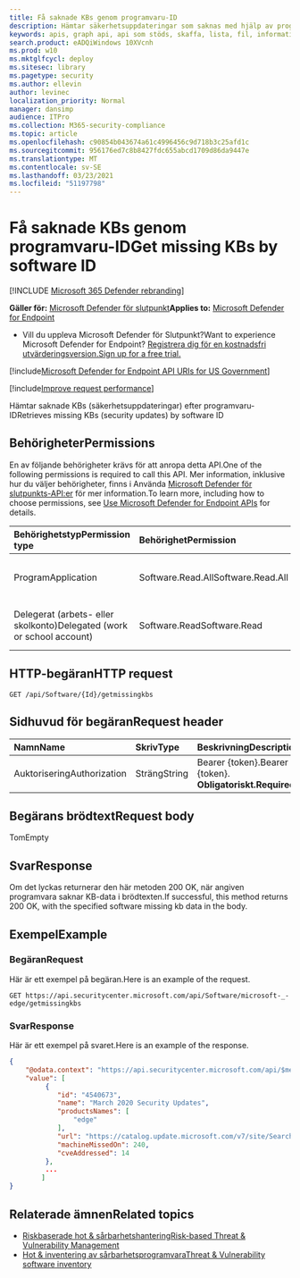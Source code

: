 ```yaml
---
title: Få saknade KBs genom programvaru-ID
description: Hämtar säkerhetsuppdateringar som saknas med hjälp av programvaru-ID
keywords: apis, graph api, api som stöds, skaffa, lista, fil, information, programvaru-ID, hot & sårbarhetshantering api, mdatp tvm api
search.product: eADQiWindows 10XVcnh
ms.prod: w10
ms.mktglfcycl: deploy
ms.sitesec: library
ms.pagetype: security
ms.author: ellevin
author: levinec
localization_priority: Normal
manager: dansimp
audience: ITPro
ms.collection: M365-security-compliance
ms.topic: article
ms.openlocfilehash: c90854b043674a61c4996456c9d718b3c25afd1c
ms.sourcegitcommit: 956176ed7c8b8427fdc655abcd1709d86da9447e
ms.translationtype: MT
ms.contentlocale: sv-SE
ms.lasthandoff: 03/23/2021
ms.locfileid: "51197798"
---
```

# <a name="get-missing-kbs-by-software-id"></a><span data-ttu-id="41de9-104">Få saknade KBs genom programvaru-ID</span><span class="sxs-lookup"><span data-stu-id="41de9-104">Get missing KBs by software ID</span></span>

[!INCLUDE [Microsoft 365 Defender rebranding](../../includes/microsoft-defender.md)]

<span data-ttu-id="41de9-105">**Gäller för:** [Microsoft Defender för slutpunkt](https://go.microsoft.com/fwlink/?linkid=2154037)</span><span class="sxs-lookup"><span data-stu-id="41de9-105">**Applies to:** [Microsoft Defender for Endpoint](https://go.microsoft.com/fwlink/?linkid=2154037)</span></span>

- <span data-ttu-id="41de9-106">Vill du uppleva Microsoft Defender för Slutpunkt?</span><span class="sxs-lookup"><span data-stu-id="41de9-106">Want to experience Microsoft Defender for Endpoint?</span></span> [<span data-ttu-id="41de9-107">Registrera dig för en kostnadsfri utvärderingsversion.</span><span class="sxs-lookup"><span data-stu-id="41de9-107">Sign up for a free trial.</span></span>](https://www.microsoft.com/microsoft-365/windows/microsoft-defender-atp?ocid=docs-wdatp-exposedapis-abovefoldlink) 

[!include[Microsoft Defender for Endpoint API URIs for US Government](../../includes/microsoft-defender-api-usgov.md)]

[!include[Improve request performance](../../includes/improve-request-performance.md)]

<span data-ttu-id="41de9-108">Hämtar saknade KBs (säkerhetsuppdateringar) efter programvaru-ID</span><span class="sxs-lookup"><span data-stu-id="41de9-108">Retrieves missing KBs (security updates) by software ID</span></span>

## <a name="permissions"></a><span data-ttu-id="41de9-109">Behörigheter</span><span class="sxs-lookup"><span data-stu-id="41de9-109">Permissions</span></span>

<span data-ttu-id="41de9-110">En av följande behörigheter krävs för att anropa detta API.</span><span class="sxs-lookup"><span data-stu-id="41de9-110">One of the following permissions is required to call this API.</span></span> <span data-ttu-id="41de9-111">Mer information, inklusive hur du väljer behörigheter, finns i Använda [Microsoft Defender för slutpunkts-API:er](apis-intro.md) för mer information.</span><span class="sxs-lookup"><span data-stu-id="41de9-111">To learn more, including how to choose permissions, see [Use Microsoft Defender for Endpoint APIs](apis-intro.md) for details.</span></span>

<span data-ttu-id="41de9-112">Behörighetstyp</span><span class="sxs-lookup"><span data-stu-id="41de9-112">Permission type</span></span> |   <span data-ttu-id="41de9-113">Behörighet</span><span class="sxs-lookup"><span data-stu-id="41de9-113">Permission</span></span>   |   <span data-ttu-id="41de9-114">Visningsnamn för behörighet</span><span class="sxs-lookup"><span data-stu-id="41de9-114">Permission display name</span></span>
:---|:---|:---
<span data-ttu-id="41de9-115">Program</span><span class="sxs-lookup"><span data-stu-id="41de9-115">Application</span></span> |<span data-ttu-id="41de9-116">Software.Read.All</span><span class="sxs-lookup"><span data-stu-id="41de9-116">Software.Read.All</span></span> |   <span data-ttu-id="41de9-117">"Läs information om hot och sårbarhetshanteringsprogramvara"</span><span class="sxs-lookup"><span data-stu-id="41de9-117">'Read Threat and Vulnerability Management Software information'</span></span>
<span data-ttu-id="41de9-118">Delegerat (arbets- eller skolkonto)</span><span class="sxs-lookup"><span data-stu-id="41de9-118">Delegated (work or school account)</span></span> | <span data-ttu-id="41de9-119">Software.Read</span><span class="sxs-lookup"><span data-stu-id="41de9-119">Software.Read</span></span> |   <span data-ttu-id="41de9-120">"Läs information om hot och sårbarhetshanteringsprogramvara"</span><span class="sxs-lookup"><span data-stu-id="41de9-120">'Read Threat and Vulnerability Management Software information'</span></span>

## <a name="http-request"></a><span data-ttu-id="41de9-121">HTTP-begäran</span><span class="sxs-lookup"><span data-stu-id="41de9-121">HTTP request</span></span>

```
GET /api/Software/{Id}/getmissingkbs
```

## <a name="request-header"></a><span data-ttu-id="41de9-122">Sidhuvud för begäran</span><span class="sxs-lookup"><span data-stu-id="41de9-122">Request header</span></span>

<span data-ttu-id="41de9-123">Namn</span><span class="sxs-lookup"><span data-stu-id="41de9-123">Name</span></span> | <span data-ttu-id="41de9-124">Skriv</span><span class="sxs-lookup"><span data-stu-id="41de9-124">Type</span></span> | <span data-ttu-id="41de9-125">Beskrivning</span><span class="sxs-lookup"><span data-stu-id="41de9-125">Description</span></span>
:---|:---|:---
<span data-ttu-id="41de9-126">Auktorisering</span><span class="sxs-lookup"><span data-stu-id="41de9-126">Authorization</span></span> | <span data-ttu-id="41de9-127">Sträng</span><span class="sxs-lookup"><span data-stu-id="41de9-127">String</span></span> | <span data-ttu-id="41de9-128">Bearer {token}.</span><span class="sxs-lookup"><span data-stu-id="41de9-128">Bearer {token}.</span></span> <span data-ttu-id="41de9-129">**Obligatoriskt.**</span><span class="sxs-lookup"><span data-stu-id="41de9-129">**Required**.</span></span>

## <a name="request-body"></a><span data-ttu-id="41de9-130">Begärans brödtext</span><span class="sxs-lookup"><span data-stu-id="41de9-130">Request body</span></span>

<span data-ttu-id="41de9-131">Tom</span><span class="sxs-lookup"><span data-stu-id="41de9-131">Empty</span></span>

## <a name="response"></a><span data-ttu-id="41de9-132">Svar</span><span class="sxs-lookup"><span data-stu-id="41de9-132">Response</span></span>

<span data-ttu-id="41de9-133">Om det lyckas returnerar den här metoden 200 OK, när angiven programvara saknar KB-data i brödtexten.</span><span class="sxs-lookup"><span data-stu-id="41de9-133">If successful, this method returns 200 OK, with the specified software missing kb data in the body.</span></span>

## <a name="example"></a><span data-ttu-id="41de9-134">Exempel</span><span class="sxs-lookup"><span data-stu-id="41de9-134">Example</span></span>

### <a name="request"></a><span data-ttu-id="41de9-135">Begäran</span><span class="sxs-lookup"><span data-stu-id="41de9-135">Request</span></span>

<span data-ttu-id="41de9-136">Här är ett exempel på begäran.</span><span class="sxs-lookup"><span data-stu-id="41de9-136">Here is an example of the request.</span></span>

```
GET https://api.securitycenter.microsoft.com/api/Software/microsoft-_-edge/getmissingkbs
```

### <a name="response"></a><span data-ttu-id="41de9-137">Svar</span><span class="sxs-lookup"><span data-stu-id="41de9-137">Response</span></span>

<span data-ttu-id="41de9-138">Här är ett exempel på svaret.</span><span class="sxs-lookup"><span data-stu-id="41de9-138">Here is an example of the response.</span></span>


```json
{
    "@odata.context": "https://api.securitycenter.microsoft.com/api/$metadata#Collection(microsoft.windowsDefenderATP.api.PublicProductFixDto)",
    "value": [
         {
            "id": "4540673",
            "name": "March 2020 Security Updates",
            "productsNames": [
                "edge"
            ],
            "url": "https://catalog.update.microsoft.com/v7/site/Search.aspx?q=KB4540673",
            "machineMissedOn": 240,
            "cveAddressed": 14
         },
         ...
        ]
}
```

## <a name="related-topics"></a><span data-ttu-id="41de9-139">Relaterade ämnen</span><span class="sxs-lookup"><span data-stu-id="41de9-139">Related topics</span></span>

- [<span data-ttu-id="41de9-140">Riskbaserade hot & sårbarhetshantering</span><span class="sxs-lookup"><span data-stu-id="41de9-140">Risk-based Threat & Vulnerability Management</span></span>](https://docs.microsoft.com/microsoft-365/security/defender-endpoint/next-gen-threat-and-vuln-mgt)
- [<span data-ttu-id="41de9-141">Hot & inventering av sårbarhetsprogramvara</span><span class="sxs-lookup"><span data-stu-id="41de9-141">Threat & Vulnerability software inventory</span></span>](https://docs.microsoft.com/microsoft-365/security/defender-endpoint/tvm-software-inventory)
